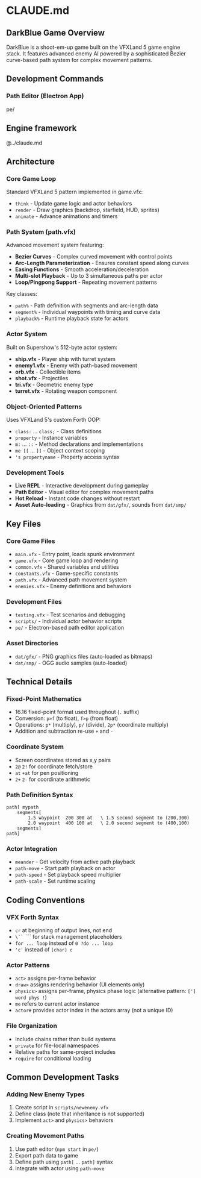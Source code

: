 # CLAUDE.md

## DarkBlue Game Overview

DarkBlue is a shoot-em-up game built on the VFXLand 5 game engine stack. It features advanced enemy AI powered by a sophisticated Bezier curve-based path system for complex movement patterns.

## Development Commands

### Path Editor (Electron App)

pe/

## Engine framework

@../claude.md

## Architecture

### Core Game Loop
Standard VFXLand 5 pattern implemented in game.vfx:
- `think` - Update game logic and actor behaviors
- `render` - Draw graphics (backdrop, starfield, HUD, sprites)
- `animate` - Advance animations and timers

### Path System (path.vfx)
Advanced movement system featuring:
- **Bezier Curves** - Complex curved movement with control points
- **Arc-Length Parameterization** - Ensures constant speed along curves
- **Easing Functions** - Smooth acceleration/deceleration
- **Multi-slot Playback** - Up to 3 simultaneous paths per actor
- **Loop/Pingpong Support** - Repeating movement patterns

Key classes:
- `path%` - Path definition with segments and arc-length data
- `segment%` - Individual waypoints with timing and curve data
- `playback%` - Runtime playback state for actors

### Actor System
Built on Supershow's 512-byte actor system:
- **ship.vfx** - Player ship with turret system
- **enemy1.vfx** - Enemy with path-based movement
- **orb.vfx** - Collectible items
- **shot.vfx** - Projectiles
- **tri.vfx** - Geometric enemy type
- **turret.vfx** - Rotating weapon component

### Object-Oriented Patterns
Uses VFXLand 5's custom Forth OOP:
- `class:` ... `class;` - Class definitions
- `property` - Instance variables
- `m:` ... `::` - Method declarations and implementations
- `me [[` ... `]]` - Object context scoping
- `'s propertyname` - Property access syntax

### Development Tools
- **Live REPL** - Interactive development during gameplay
- **Path Editor** - Visual editor for complex movement paths
- **Hot Reload** - Instant code changes without restart
- **Asset Auto-loading** - Graphics from `dat/gfx/`, sounds from `dat/smp/`

## Key Files

### Core Game Files
- `main.vfx` - Entry point, loads spunk environment
- `game.vfx` - Core game loop and rendering
- `common.vfx` - Shared variables and utilities
- `constants.vfx` - Game-specific constants
- `path.vfx` - Advanced path movement system
- `enemies.vfx` - Enemy definitions and behaviors

### Development Files
- `testing.vfx` - Test scenarios and debugging
- `scripts/` - Individual actor behavior scripts
- `pe/` - Electron-based path editor application

### Asset Directories
- `dat/gfx/` - PNG graphics files (auto-loaded as bitmaps)
- `dat/smp/` - OGG audio samples (auto-loaded)

## Technical Details

### Fixed-Point Mathematics
- 16.16 fixed-point format used throughout (`.` suffix)
- Conversion: `p>f` (to float), `f>p` (from float)
- Operations: `p*` (multiply), `p/` (divide), `2p*` (coordinate multiply)
- Addition and subtraction re-use `+` and `-`

### Coordinate System
- Screen coordinates stored as x,y pairs
- `2@` `2!` for coordinate fetch/store
- `at` `+at` for pen positioning
- `2+` `2-` for coordinate arithmetic

### Path Definition Syntax
```forth
path[ mypath
    segments[
        1.5 waypoint  200 300 at   \ 1.5 second segment to (200,300)
        2.0 waypoint  400 100 at   \ 2.0 second segment to (400,100)
    segments]
path]
```

### Actor Integration
- `meander` - Get velocity from active path playback
- `path-move` - Start path playback on actor
- `path-speed` - Set playback speed multiplier
- `path-scale` - Set runtime scaling

## Coding Conventions

### VFX Forth Syntax
- `cr` at beginning of output lines, not end
- `\`` `\`\`` for stack management placeholders
- `for ... loop` instead of `0 ?do ... loop`
- `'c'` instead of `[char] c`

### Actor Patterns
- `act>` assigns per-frame behavior
- `draw>` assigns rendering behavior (UI elements only)
- `physics>` assigns per-frame, physics phase logic (alternative pattern: `['] word phys !`)
- `me` refers to current actor instance
- `actor#` provides actor index in the actors array (not a unique ID)

### File Organization
- Include chains rather than build systems
- `private` for file-local namespaces
- Relative paths for same-project includes
- `require` for conditional loading

## Common Development Tasks

### Adding New Enemy Types
1. Create script in `scripts/newenemy.vfx`
2. Define class (note that inheritance is not supported)
3. Implement `act>` and `physics>` behaviors

### Creating Movement Paths
1. Use path editor (`npm start` in `pe/`)
2. Export path data to game
3. Define path using `path[` ... `path]` syntax
4. Integrate with actor using `path-move`